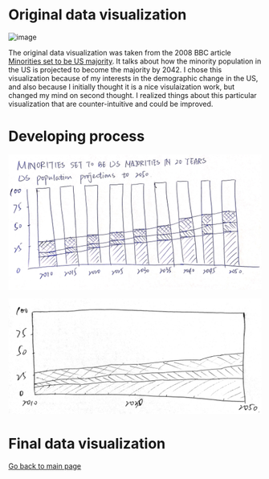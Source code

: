 # Original data visualization

![image](<originviz.jpg>)

The original data visualization was taken from the 2008 BBC article [Minorities set to be US majority](<http://news.bbc.co.uk/2/hi/7559996.stm>). It talks about how the minority population in the US is projected to become the majority by 2042. I chose this visualization because of my interests in the demographic change in the US, and also because I initially thought it is a nice visulaization work, but changed my mind on second thought. I realized things about this particular visualization that are counter-intuitive and could be improved. 

# Developing process

![image](<ass34-sketch1.jpg>)

![image](<ass34-sketch2.jpg>)

# Final data visualization

<div class="flourish-embed flourish-chart" data-src="visualisation/5346352"><script src="https://public.flourish.studio/resources/embed.js"></script></div>

[Go back to main page](<https://iriswzi.github.io/wanzhiz-portfolio/>)
